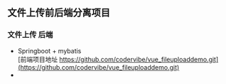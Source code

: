 ## 文件上传前后端分离项目
### 文件上传 后端 
* Springboot + mybatis  
[前端项目地址 https://github.com/codervibe/vue_fileuploaddemo.git](https://github.com/codervibe/vue_fileuploaddemo.git)
* 